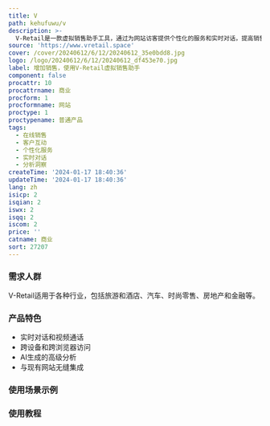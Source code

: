 ```yaml
---
title: V
path: kehufuwu/v
description: >-
  V-Retail是一款虚拟销售助手工具，通过为网站访客提供个性化的服务和实时对话，提高销售转化率。它可以连接潜在客户，提供个性化的礼宾服务，根据他们的独特需求定制每位客户的网站体验，并根据团队的绩效深入洞察业务决策。
source: 'https://www.vretail.space'
cover: /cover/20240612/6/12/20240612_35e0bdd8.jpg
logo: /logo/20240612/6/12/20240612_df453e70.jpg
label: 增加销售，使用V-Retail虚拟销售助手
component: false
procattr: 10
procattrname: 商业
procform: 1
procformname: 网站
proctype: 1
proctypename: 普通产品
tags:
  - 在线销售
  - 客户互动
  - 个性化服务
  - 实时对话
  - 分析洞察
createTime: '2024-01-17 18:40:36'
updateTime: '2024-01-17 18:40:36'
lang: zh
isicp: 2
isqian: 2
iswx: 2
isqq: 2
iscom: 2
price: ''
catname: 商业
sort: 27207
---
```




### 需求人群
V-Retail适用于各种行业，包括旅游和酒店、汽车、时尚零售、房地产和金融等。

### 产品特色
- 实时对话和视频通话
- 跨设备和跨浏览器访问
- AI生成的高级分析
- 与现有网站无缝集成

### 使用场景示例


### 使用教程


  
